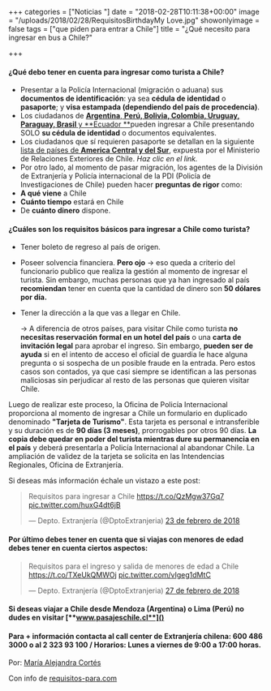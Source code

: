 +++
categories = ["Noticias "]
date = "2018-02-28T10:11:38+00:00"
image = "/uploads/2018/02/28/RequisitosBirthdayMy Love.jpg"
showonlyimage = false
tags = ["que piden para entrar a Chile"]
title = "¿Qué necesito para ingresar en bus a Chile?"

+++
#### **¿Qué debo tener en cuenta para ingresar como turista a Chile?**

* Presentar a la Policía Internacional (migración o aduana) sus **documentos de identificación**: ya sea **cédula de identidad** o **pasaporte**; y **visa estampada (dependiendo del país de procedencia)**.
* Los ciudadanos de [**Argentina**, **Perú, Bolivia, Colombia, Uruguay, Paraguay, Brasil** y \*\*Ecuador \*\*](https://minrel.gob.cl/las-americas/minrel/2010-06-15/100334.html)pueden ingresar a Chile presentando SOLO **su cédula de identidad** o documentos equivalentes.
* Los ciudadanos que sí requieren pasaporte se detallan en la siguiente [lista de países de **America Central y del Sur**](https://minrel.gob.cl/las-americas/minrel/2010-06-15/100334.html), expuesta por el Ministerio de Relaciones Exteriores de Chile. _Haz clic en el link._
* Por otro lado, al momento de pasar migración, los agentes de la División de Extranjería y Policía internacional de la PDI (Policía de Investigaciones de Chile) pueden hacer **preguntas de rigor** como:
* **A qué viene** a Chile
* **Cuánto tiempo** estará en Chile
* De **cuánto dinero** dispone.

#### **¿Cuáles son los requisitos básicos para ingresar a Chile como turista?**

* Tener boleto de regreso al país de origen.
* Poseer solvencia financiera. **Pero ojo** → eso queda a criterio del funcionario publico que realiza la gestión al momento de ingresar el turista. Sin embargo, muchas personas que ya han ingresado al país **recomiendan** tener en cuenta que la cantidad de dinero son **50 dólares por día.**
* Tener la dirección a la que vas a llegar en Chile.

  → A diferencia de otros países, para visitar Chile como turista **no necesitas reservación formal en un hotel del país** o una **carta de invitación legal** para aprobar el ingreso. Sin embargo, **pueden ser de ayuda** si en el intento de acceso el oficial de guardia le hace alguna pregunta o si sospecha de un posible fraude en la entrada. Pero estos casos son contados, ya que casi siempre se identifican a las personas maliciosas sin perjudicar al resto de las personas que quieren visitar Chile.

Luego de realizar este proceso, la Oficina de Policía Internacional proporciona al momento de ingresar a Chile un formulario en duplicado denominado **"Tarjeta de Turismo"**. Esta tarjeta es personal e intransferible y su duración es de **90 días (3 meses)**, prorrogables por otros 90 días. **La copia debe quedar en poder del turista mientras dure su permanencia en el país** y deberá presentarla a Policía Internacional al abandonar Chile. La ampliación de validez de la tarjeta se solicita en las Intendencias Regionales, Oficina de Extranjería.

Si deseas más información échale un vistazo a este post:

<blockquote class="twitter-tweet" data-lang="es"><p lang="es" dir="ltr">Requisitos para ingresar a Chile <a href="https://t.co/QzMgw37Gq7">https://t.co/QzMgw37Gq7</a> <a href="https://t.co/huxG4dt6jB">pic.twitter.com/huxG4dt6jB</a></p>— Depto. Extranjería (@DptoExtranjeria) <a href="https://twitter.com/DptoExtranjeria/status/967081626738991104?ref_src=twsrc%5Etfw">23 de febrero de 2018</a></blockquote>
<script async src="https://platform.twitter.com/widgets.js" charset="utf-8"></script>

#### **Por último debes tener en cuenta que si viajas con menores de edad debes tener en cuenta ciertos aspectos:**

<blockquote class="twitter-tweet" data-lang="es"><p lang="es" dir="ltr">Requisitos para el ingreso y salida de menores de edad a Chile <a href="https://t.co/TXeUkQMWOj">https://t.co/TXeUkQMWOj</a> <a href="https://t.co/vIgeg1dMtC">pic.twitter.com/vIgeg1dMtC</a></p>— Depto. Extranjería (@DptoExtranjeria) <a href="https://twitter.com/DptoExtranjeria/status/968576471810879488?ref_src=twsrc%5Etfw">27 de febrero de 2018</a></blockquote>
<script async src="https://platform.twitter.com/widgets.js" charset="utf-8"></script>

#### Si deseas viajar a Chile desde **Mendoza (Argentina) o Lima (Perú)** no dudes en visitar [**www.pasajeschile.cl**]()

#### **Para + información** contacta al call center de Extranjería chilena: 600 486 3000 o al 2 323 93 100 / Horarios: Lunes a viernes de 9:00 a 17:00 horas.

Por: [María Alejandra Cortés ](http://bit.ly/2BUbMGO)

Con info de [requisitos-para.com]()